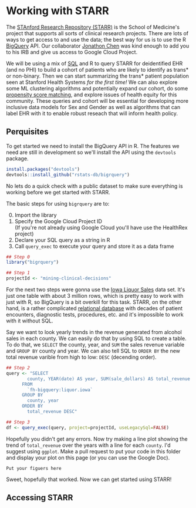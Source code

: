 # Working with STARR

The [STAnford Research Repository (STARR)](https://med.stanford.edu/starr-tools.html)
is the School of Medicine's project that supports all sorts of clinical 
research projects. There are lots of ways to get access to and use the data; the
best way for us is to use the R [BigQuery](https://cloud.google.com/bigquery/)
API. Our collaborator [Jonathon Chen](http://healthrexlab.com/) was kind enough
to add you to his IRB and give us access to Google Cloud Project.

We will be using a mix of [SQL](https://en.wikipedia.org/wiki/SQL) and R to
query STARR for deidentified EHR (and no PHI) to build a cohort of patients who
are likely to identify as trans* or non-binary. Then we can start summarizing
the trans* patient population seen at Stanford Health Systems *for the first
time!* We can also explore some ML clustering algorithms and potentially expand
our cohort, do some [propensity score
matching](https://en.wikipedia.org/wiki/Propensity_score_matching), and explore
issues of health equity for this community. These queries and cohort will be
essential for developing more inclusive data models for Sex and Gender as well
as algorithms that can label EHR with it to enable robust reseach that will 
inform health policy.

## Perquisites
To get started we need to install the BigQuery API in R. The features we need
are still in development so we'll install the API using the `devtools` package.

```r
install.packages("devtools")
devtools::install_github("rstats-db/bigrquery")
```

No lets do a quick check with a public dataset to make sure everything is
working before we get started with STARR.

The basic steps for using `bigrquery` are to:

0. Import the library
0. Specify the Google Cloud Project ID </br>
   (If you're not already using Google Cloud you'll have use the HealthRex 
   project)
0. Declare your SQL query as a string in R
0. Call `query_exec` to execute your query and store it as a data frame

```r
## Step 0
library("bigrquery")

## Step 1
projectId <- "mining-clinical-decisions"
```

For the next two steps were gonna use the [Iowa Liquor
Sales](https://data.iowa.gov/Sales-Distribution/Iowa-Liquor-Sales/m3tr-qhgy)
data set. It's just one table with about 3 million rows, which is pretty easy
to work with just with R, so BigQuery is a bit overkill for this task.  STARR,
on the other hand, is a rather complicated [relational
database](https://en.wikipedia.org/wiki/Relational_database) with decades of
patient encounters, diagnostic tests, procedures, etc. and it's impossible to
work with it without SQL.

Say we want to look yearly trends in the revenue generated from alcohol sales
in each county. We can easily do that by using SQL to create a table. To do
that, we `SELECT` the county, year, and `SUM` the sales revenue variable and
`GROUP BY` county and year. We can also tell SQL to `ORDER BY` the new total
revenue varible from high to low: `DESC` (decending order).
```r
## Step 2
query <- "SELECT 
		county, YEAR(date) AS year, SUM(sale_dollars) AS total_revenue
	  FROM
		`fh-bigquery:liquor.iowa`
	  GROUP BY
		county, year
	  ORDER BY
		total_revenue DESC"

## Step 3
df <- query_exec(query, project=projectId, useLegacySql=FALSE)
```

Hopefully you didn't get any errors. Now try making a line plot showing the 
trend of `total_revenue` over the years with a line for each `county`. I'd
suggest using `ggplot`. Make a pull request to put your code in this folder and
display your plot on this page (or you can use the Google Doc).

`Put your figuers here`

Sweet, hopefully that worked. Now we can get started using STARR!

## Accessing STARR
